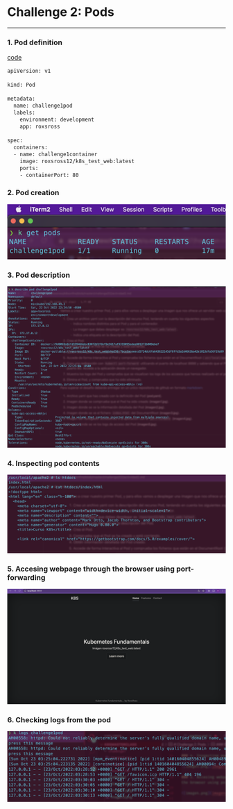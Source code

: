 # Challenge 2: Pods 
---

### 1. Pod definition
[code](pod.yaml)

```
apiVersion: v1

kind: Pod

metadata:
  name: challenge1pod
  labels:
    environment: development
    app: roxsross

spec:
  containers:
  - name: challenge1container
    image: roxsross12/k8s_test_web:latest
    ports:
    - containerPort: 80
```

### 2. Pod creation

![image1.png](imagen1.png)

### 3. Pod description

![image2.png](imagen2.png)

### 4. Inspecting pod contents

![image3.png](imagen3.png)

### 5. Accesing webpage through the browser using port-forwarding

![image4.png](imagen4.png)

### 6. Checking logs from the pod

![image5.png](imagen5.png)
